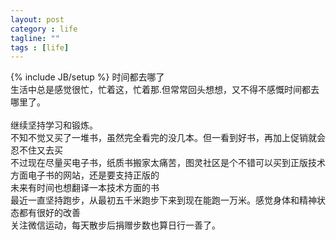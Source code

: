 ```yaml
---
layout: post
category : life
tagline: ""
tags : [life]
---
```

{% include JB/setup %}
时间都去哪了<br/>
生活中总是感觉很忙，忙着这，忙着那.但常常回头想想，又不得不感慨时间都去哪里了。<br/>
<br/>
继续坚持学习和锻炼。<br/>
不知不觉又买了一堆书，虽然完全看完的没几本。但一看到好书，再加上促销就会忍不住又去买<br/>
不过现在尽量买电子书，纸质书搬家太痛苦，图灵社区是个不错可以买到正版技术方面电子书的网站，还是要支持正版的</br>
未来有时间也想翻译一本技术方面的书<br/>
最近一直坚持跑步，从最初五千米跑步下来到现在能跑一万米。感觉身体和精神状态都有很好的改善<br/>
关注微信运动，每天散步后捐赠步数也算日行一善了。



